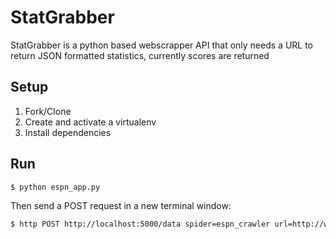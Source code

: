 # StatGrabber

StatGrabber is a python based webscrapper API that only needs a URL to return JSON formatted statistics, currently scores are returned

## Setup

1. Fork/Clone
1. Create and activate a virtualenv
1. Install dependencies

## Run

```sh
$ python espn_app.py
```

Then send a POST request in a new terminal window:

```sh
$ http POST http://localhost:5000/data spider=espn_crawler url=http://www.espn.com/nfl/game\?gameId\=400874553
```
